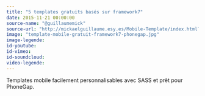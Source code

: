```yaml
---
title: "5 templates gratuits basés sur framework7"
date: 2015-11-21 00:00:00
source-name: "@guillaumemick"
source-url: "http://mickaelguillaume.esy.es/Mobile-Template/index.html?ref=MagazineDuWebdesign"
image: "template-mobile-gratuit-framework7-phonegap.jpg"
image-legende:
id-youtube:
id-vimeo:
id-soundcloud:
video-legende:
---
```


Templates mobile facilement personnalisables avec SASS et prêt pour PhoneGap.
